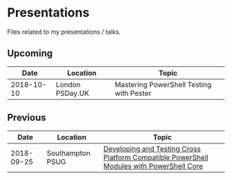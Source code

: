 # Presentations

Files related to my presentations / talks.

## Upcoming

Date       | Location         | Topic
-----------| -----------------| -----------------------------------------------------------------------------------------
2018-10-10 | London PSDay.UK  | Mastering PowerShell Testing with Pester

## Previous

Date       | Location         | Topic
-----------| -----------------| -----------------------------------------------------------------------------------------
2018-09-25 | Southampton PSUG | [Developing and Testing Cross Platform Compatible PowerShell Modules with PowerShell Core](https://github.com/markwragg/Presentations/20180925_Southampton-PSUG)

